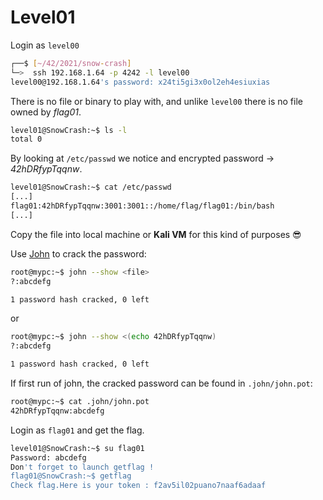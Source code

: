 # Level01

Login as `level00`

```bash
┌──$ [~/42/2021/snow-crash]
└─>  ssh 192.168.1.64 -p 4242 -l level00
level00@192.168.1.64's password: x24ti5gi3x0ol2eh4esiuxias
```

There is no file or binary to play with, and unlike `level00` there is no file owned by *flag01*.

```bash
level01@SnowCrash:~$ ls -l
total 0
```

By looking at `/etc/passwd` we notice and encrypted password -> *42hDRfypTqqnw*.

```bash
level01@SnowCrash:~$ cat /etc/passwd
[...]
flag01:42hDRfypTqqnw:3001:3001::/home/flag/flag01:/bin/bash
[...]
```

Copy the file into local machine or **Kali VM** for this kind of purposes 😎

Use [John](https://github.com/openwall/john) to crack the password:

```bash
root@mypc:~$ john --show <file>
?:abcdefg

1 password hash cracked, 0 left
```

or

```bash
root@mypc:~$ john --show <(echo 42hDRfypTqqnw)
?:abcdefg

1 password hash cracked, 0 left
```

If first run of john, the cracked password can be found in `.john/john.pot`:

```bash
root@mypc:~$ cat .john/john.pot
42hDRfypTqqnw:abcdefg
```

Login as `flag01` and get the flag.

```bash
level01@SnowCrash:~$ su flag01
Password: abcdefg
Don't forget to launch getflag !
flag01@SnowCrash:~$ getflag
Check flag.Here is your token : f2av5il02puano7naaf6adaaf
```

